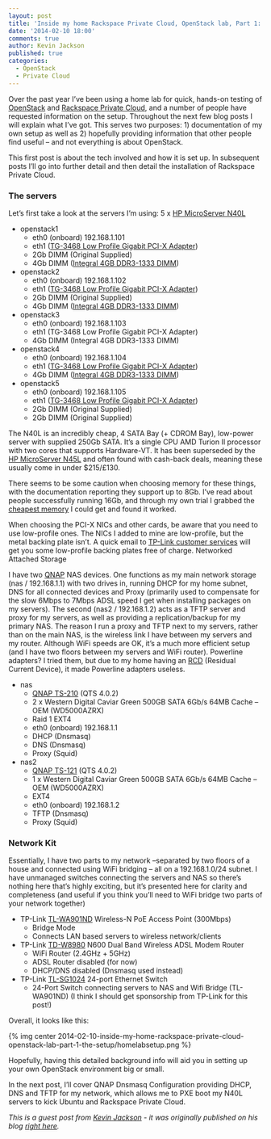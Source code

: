 ```yaml
---
layout: post
title: 'Inside my home Rackspace Private Cloud, OpenStack lab, Part 1: The setup'
date: '2014-02-10 18:00'
comments: true
author: Kevin Jackson
published: true
categories:
  - OpenStack
  - Private Cloud
---
```


Over the past year I’ve been using a home lab for quick, hands-on testing of [OpenStack](https://openstack.org) and [Rackspace Private Cloud](https://www.rackspace.com/cloud/private/), and a number of people have requested information on the setup. Throughout the next few blog posts I will explain what I’ve got. This serves two purposes: 1) documentation of my own setup as well as 2) hopefully providing information that other people find useful – and not everything is about OpenStack.

This first post is about the tech involved and how it is set up. In subsequent posts I’ll go into further detail and then detail the installation of Rackspace Private Cloud.

<!-- more -->

### The servers

Let’s first take a look at the servers I’m using:
5 x [HP MicroServer N40L](https://www.amazon.co.uk/gp/product/B00AHQUX86/)

* openstack1
  * eth0 (onboard) 192.168.1.101
  * eth1 ([TG-3468 Low Profile Gigabit PCI-X Adapter](https://www.amazon.co.uk/dp/B001OQSZQ0))
  * 2Gb DIMM (Original Supplied)
  * 4Gb DIMM ([Integral 4GB DDR3-1333 DIMM](https://www.amazon.co.uk/dp/B005CN3B2E))
* openstack2
  * eth0 (onboard) 192.168.1.102
  * eth1 ([TG-3468 Low Profile Gigabit PCI-X Adapter](https://www.amazon.co.uk/dp/B001OQSZQ0))
  * 2Gb DIMM (Original Supplied)
  * 4Gb DIMM ([Integral 4GB DDR3-1333 DIMM](https://www.amazon.co.uk/dp/B005CN3B2E))
* openstack3
  * eth0 (onboard) 192.168.1.103
  * eth1 (TG-3468 Low Profile Gigabit PCI-X Adapter)
  * 4Gb DIMM (Integral 4GB DDR3-1333 DIMM)
* openstack4
  * eth0 (onboard) 192.168.1.104
  * eth1 ([TG-3468 Low Profile Gigabit PCI-X Adapter](https://www.amazon.co.uk/dp/B001OQSZQ0))
  * 4Gb DIMM ([Integral 4GB DDR3-1333 DIMM](https://www.amazon.co.uk/dp/B005CN3B2E))
* openstack5
  * eth0 (onboard) 192.168.1.105
  * eth1 ([TG-3468 Low Profile Gigabit PCI-X Adapter](https://www.amazon.co.uk/dp/B001OQSZQ0))
  * 2Gb DIMM (Original Supplied)
  * 2Gb DIMM (Original Supplied)

The N40L is an incredibly cheap, 4 SATA Bay (+ CDROM Bay), low-power server with supplied 250Gb SATA. It’s a single CPU AMD Turion II processor with two cores that supports Hardware-VT.  It has been superseded by the [HP MicroServer N45L](https://www.amazon.co.uk/gp/product/B00AHQUX86) and often found with cash-back deals, meaning these usually come in under $215/£130.

There seems to be some caution when choosing memory for these things, with the documentation reporting they support up to 8Gb. I’ve read about people successfully running 16Gb, and through my own trial I grabbed the [cheapest memory](https://www.amazon.co.uk/dp/B005CN3B2E) I could get and found it worked.

When choosing the PCI-X NICs and other cards, be aware that you need to use low-profile ones. The NICs I added to mine are low-profile, but the metal backing plate isn’t. A quick email to [TP-Link customer services](https://uk.tp-link.com/support/contact/?categoryid=530) will get you some low-profile backing plates free of charge.
Networked Attached Storage

I have two [QNAP](https://www.qnap.com/useng/index.php?sn=69&lang=en-us) NAS devices. One functions as my main network storage (nas / 192.168.1.1) with two drives in, running DHCP for my home subnet, DNS for all connected devices and Proxy (primarily used to compensate for the slow 6Mbps to 7Mbps ADSL speed I get when installing packages on my servers). The second (nas2 / 192.168.1.2) acts as a TFTP server and proxy for my servers, as well as providing a replication/backup for my primary NAS. The reason I run a proxy and TFTP next to my servers, rather than on the main NAS, is the wireless link I have between my servers and my router. Although WiFi speeds are OK, it’s a much more efficient setup (and I have two floors between my servers and WiFi router). Powerline adapters? I tried them, but due to my home having an [RCD](https://www.esc.org.uk/public/home-electrics/rcd-faqs/) (Residual Current Device), it made Powerline adapters useless.
* nas
  * [QNAP TS-210](https://www.amazon.co.uk/dp/B004LOANJ4) (QTS 4.0.2)
  * 2 x Western Digital Caviar Green 500GB SATA 6Gb/s 64MB Cache – OEM (WD5000AZRX)
  * Raid 1 EXT4
  * eth0 (onboard) 192.168.1.1
  * DHCP (Dnsmasq)
  * DNS (Dnsmasq)
  * Proxy (Squid)
* nas2
  * [QNAP TS-121](https://www.amazon.co.uk/dp/B00C1YMKSS) (QTS 4.0.2)
  * 1 x Western Digital Caviar Green 500GB SATA 6Gb/s 64MB Cache – OEM (WD5000AZRX)
  * EXT4
  * eth0 (onboard) 192.168.1.2
  * TFTP (Dnsmasq)
  * Proxy (Squid)
### Network Kit

Essentially, I have two parts to my network –separated by two floors of a house and connected using WiFi bridging – all on a 192.168.1.0/24 subnet. I have unmanaged switches connecting the servers and NAS so there’s nothing here that’s highly exciting, but it’s presented here for clarity and completeness (and useful if you think you’ll need to WiFi bridge two parts of your network together)

* TP-Link [TL-WA901ND](https://www.amazon.co.uk/dp/B002YETVXC) Wireless-N PoE Access Point (300Mbps)
  * Bridge Mode
  * Connects LAN based servers to wireless network/clients
* TP-Link [TD-W8980](https://www.amazon.co.uk/dp/B00B1NSB8S) N600 Dual Band Wireless ADSL Modem Router
  * WiFi Router (2.4GHz + 5GHz)
  * ADSL Router disabled (for now)
  * DHCP/DNS disabled (Dnsmasq used instead)
* TP-Link [TL-SG1024](https://www.amazon.co.uk/dp/B003UWXFM0) 24-port Ethernet Switch
  * 24-Port Switch connecting servers to NAS and Wifi Bridge (TL-WA901ND)
(I think I should get sponsorship from TP-Link for this post!)

Overall, it looks like this:

{% img center 2014-02-10-inside-my-home-rackspace-private-cloud-openstack-lab-part-1-the-setup/homelabsetup.png %}

Hopefully, having this detailed background info will aid you in setting up your own OpenStack environment big or small.

In the next post, I’ll cover QNAP Dnsmasq Configuration providing DHCP, DNS and TFTP for my network, which allows me to PXE boot my N40L servers to kick Ubuntu and Rackspace Private Cloud.

*This is a guest post from [Kevin Jackson](https://twitter.com/itarchitectkev) - it was originally published on his blog [right here](https://openstackr.wordpress.com/2014/02/02/home-rackspace-private-cloud-openstack-lab-part-1/).*

